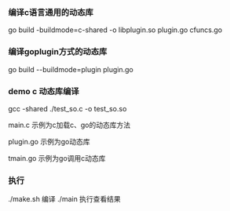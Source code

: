 ### 编译c语言通用的动态库
go build -buildmode=c-shared -o libplugin.so plugin.go cfuncs.go

### 编译goplugin方式的动态库
go build --buildmode=plugin plugin.go

### demo c 动态库编译
gcc -shared ./test_so.c -o test_so.so

main.c  示例为c加载c、go的动态库方法

plugin.go 示例为go动态库

tmain.go 示例为go调用c动态库

### 执行
./make.sh  编译
./main  执行查看结果
